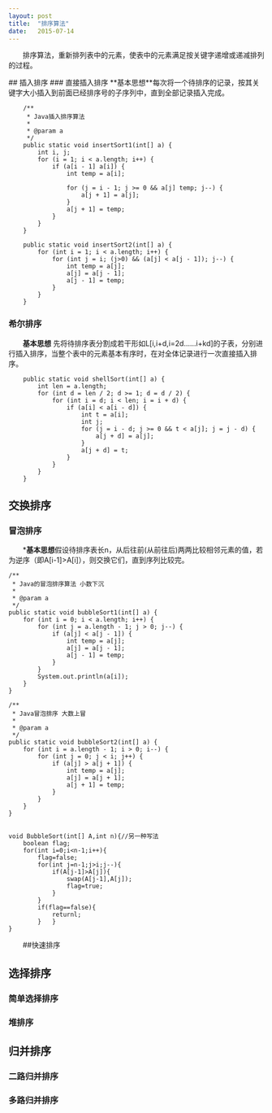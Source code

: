 ```yaml
---
layout: post
title:  "排序算法"
date:   2015-07-14
---
```

<style type="text/css">
p{
	text-indent: 2em;
}
.post img {
  margin-bottom: 0rem;
}
</style>

<p class="intro">
	<span class="dropcap">排</span>序算法，重新排列表中的元素，使表中的元素满足按关键字递增或递减排列的过程。
</p>
## 插入排序
### 直接插入排序
**基本思想**每次将一个待排序的记录，按其关键字大小插入到前面已经排序号的子序列中，直到全部记录插入完成。

    	/**
    	 * Java插入排序算法
    	 * 
    	 * @param a
    	 */
    	public static void insertSort1(int[] a) {
    		int i, j;
    		for (i = 1; i < a.length; i++) {
    			if (a[i - 1] a[i]) {
    				int temp = a[i];
    
    				for (j = i - 1; j >= 0 && a[j] temp; j--) {
    					a[j + 1] = a[j];
    				}
    				a[j + 1] = temp;
    			}
    		}
    	}
    
    	public static void insertSort2(int[] a) {
    		for (int i = 1; i < a.length; i++) {
    			for (int j = i; (j>0) && (a[j] < a[j - 1]); j--) {
    				int temp = a[j];
    				a[j] = a[j - 1];
    				a[j - 1] = temp;
    			}
    		}
    	}


### 希尔排序
**基本思想**
先将待排序表分割成若干形如L[i,i+d,i=2d......i+kd]的子表，分别进行插入排序，当整个表中的元素基本有序时，在对全体记录进行一次直接插入排序。

    	public static void shellSort(int[] a) {
    		int len = a.length;
    		for (int d = len / 2; d >= 1; d = d / 2) {
    			for (int i = d; i < len; i = i + d) {
    				if (a[i] < a[i - d]) {
    					int t = a[i];
    					int j;
    					for (j = i - d; j >= 0 && t < a[j]; j = j - d) {
    						a[j + d] = a[j];
    					}
    					a[j + d] = t;
    				}
    			}
    		}
    	}


## 交换排序
### 冒泡排序
***基本思想**假设待排序表长n，从后往前(从前往后)两两比较相邻元素的值，若为逆序（即A[i-1]>A[i]），则交换它们，直到序列比较完。

	/**
	 * Java的冒泡排序算法 小数下沉
	 * 
	 * @param a
	 */
	public static void bubbleSort1(int[] a) {
		for (int i = 0; i < a.length; i++) {
			for (int j = a.length - 1; j > 0; j--) {
				if (a[j] < a[j - 1]) {
					int temp = a[j];
					a[j] = a[j - 1];
					a[j - 1] = temp;
				}
			}
			System.out.println(a[i]);
		}
	}

	/**
	 * Java冒泡排序 大数上冒
	 * 
	 * @param a
	 */
	public static void bubbleSort2(int[] a) {
		for (int i = a.length - 1; i > 0; i--) {
			for (int j = 0; j < i; j++) {
				if (a[j] > a[j + 1]) {
					int temp = a[j];
					a[j] = a[j + 1];
					a[j + 1] = temp;
				}
			}
		}
	}


    void BubbleSort(int[] A,int n){//另一种写法
    	boolean flag;
    	for(int i=0;i<n-1;i++){
    		flag=false;
    		for(int j=n-1;j>i;j--){
    			if(A[j-1]>A[j]){
    				swap(A[j-1],A[j]);
    				flag=true;
    			}	
    		}
    		if(flag==false){
    			returnl;
    		}	}
    }


##快速排序
## 选择排序
### 简单选择排序
### 堆排序
## 归并排序
### 二路归并排序
### 多路归并排序 